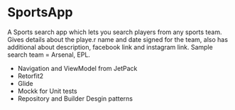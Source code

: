 # SportsApp
A Sports search app which lets you search players from any sports team. Gives details about the playe.r name and date signed for the team, also has additional about description, facebook link and instagram link. Sample search team  = Arsenal, EPL.

- Navigation and ViewModel from JetPack
- Retorfit2
- Glide
- Mockk for Unit tests
- Repository and Builder Desgin patterns

